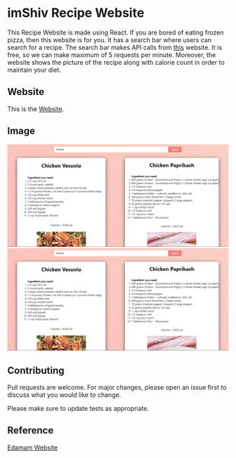 # imShiv Recipe Website

This Recipe Website is made using React. If you are bored of eating frozen pizza, then this website is for you. It has a search bar where users can search for a recipe. The search bar makes API calls from [this](https://developer.edamam.com/edamam-docs-recipe-api "Edaman Website") website. It is free, so we can make maximum of 5 requests per minute. Moreover, the website shows the picture of the recipe along with calorie count in order to maintain your diet.

## Website

This is the [Website](https://imshiv-recipe-app.netlify.app/ "imShiv Recipe Website").

## Image
![](https://github.com/ssk090/imshiv-recipe-app/blob/master/image.png)
![](https://github.com/ssk090/imshiv-recipe-app/blob/master/SS2.png)

## Contributing
Pull requests are welcome. For major changes, please open an issue first to discuss what you would like to change.

Please make sure to update tests as appropriate.

## Reference
[Edamam Website](https://developer.edamam.com/)
